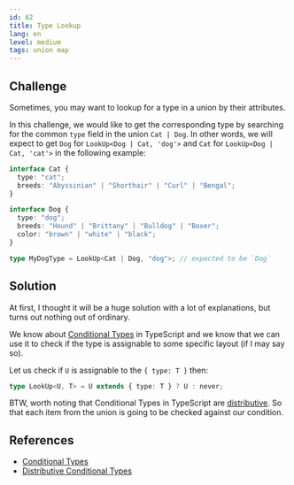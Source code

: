 ```yaml
---
id: 62
title: Type Lookup
lang: en
level: medium
tags: union map
---
```


## Challenge

Sometimes, you may want to lookup for a type in a union by their attributes.

In this challenge, we would like to get the corresponding type by searching for the common `type` field in the union `Cat | Dog`.
In other words, we will expect to get `Dog` for `LookUp<Dog | Cat, 'dog'>` and `Cat` for `LookUp<Dog | Cat, 'cat'>` in the following example:

```ts
interface Cat {
  type: "cat";
  breeds: "Abyssinian" | "Shorthair" | "Curl" | "Bengal";
}

interface Dog {
  type: "dog";
  breeds: "Hound" | "Brittany" | "Bulldog" | "Boxer";
  color: "brown" | "white" | "black";
}

type MyDogType = LookUp<Cat | Dog, "dog">; // expected to be `Dog`
```

## Solution

At first, I thought it will be a huge solution with a lot of explanations, but turns out nothing out of ordinary.

We know about [Conditional Types](https://www.typescriptlang.org/docs/handbook/release-notes/typescript-2-8.html#conditional-types) in TypeScript and we know that we can use it to check if the type is assignable to some specific layout (if I may say so).

Let us check if `U` is assignable to the `{ type: T }` then:

```ts
type LookUp<U, T> = U extends { type: T } ? U : never;
```

BTW, worth noting that Conditional Types in TypeScript are [distributive](https://www.typescriptlang.org/docs/handbook/release-notes/typescript-2-8.html#distributive-conditional-types).
So that each item from the union is going to be checked against our condition.

## References

- [Conditional Types](https://www.typescriptlang.org/docs/handbook/2/conditional-types.html)
- [Distributive Conditional Types](https://www.typescriptlang.org/docs/handbook/2/conditional-types.html#distributive-conditional-types)
